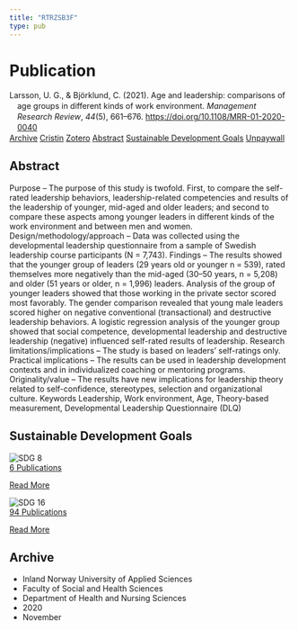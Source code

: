 ```yaml
---
title: "RTRZSB3F"
type: pub
---
```

<h1>Publication</h1>
<article id="csl-bib-container-RTRZSB3F" class="csl-bib-container">
  <div class="csl-bib-body" style="line-height: 1.35; padding-left: 1em; text-indent:-1em;">
  <div class="csl-entry">Larsson, U. G., &amp; Bj&#xF6;rklund, C. (2021). Age and leadership: comparisons of age groups in different kinds of work environment. <i>Management Research Review</i>, <i>44</i>(5), 661&#x2013;676. <a href="https://doi.org/10.1108/MRR-01-2020-0040">https://doi.org/10.1108/MRR-01-2020-0040</a></div>
</div>
  <div class="csl-bib-buttons">
    <a href="#taxonomy-article-RTRZSB3F" class="csl-bib-button">Archive</a>
    <a href="https://app.cristin.no/results/show.jsf?id=1845390" alt="Cristin URL" class="csl-bib-button">Cristin</a>
    <a href="http://zotero.org/groups/5402882/items/RTRZSB3F" alt="Zotero URL" class="csl-bib-button">Zotero</a>
    <a href="#abstract-article-RTRZSB3F" class="csl-bib-button">Abstract</a>
    <a href="#sdg-article-RTRZSB3F" class="csl-bib-button">Sustainable Development Goals</a>
    <a href="https://www.emerald.com/insight/content/doi/10.1108/MRR-01-2020-0040/full/pdf?title=age-and-leadership-comparisons-of-age-groups-in-different-kinds-of-work-environment" class="csl-bib-button">Unpaywall</a>
  </div>
  <div id="csl-bib-meta-container-RTRZSB3F"></div>
</article>
<div id="csl-bib-meta-RTRZSB3F" class="csl-bib-meta">
  <article id="abstract-article-RTRZSB3F" class="abstract-article">
    <h1>Abstract</h1>
    Purpose – The purpose of this study is twofold. First, to compare the self-rated leadership behaviors, leadership-related competencies and results of the leadership of younger, mid-aged and older leaders; and second to compare these aspects among younger leaders in different kinds of the work environment and between men and women. Design/methodology/approach – Data was collected using the developmental leadership questionnaire from a sample of Swedish leadership course participants (N = 7,743). Findings – The results showed that the younger group of leaders (29 years old or younger n = 539), rated themselves more negatively than the mid-aged (30–50 years, n = 5,208) and older (51 years or older, n = 1,996) leaders. Analysis of the group of younger leaders showed that those working in the private sector scored most favorably. The gender comparison revealed that young male leaders scored higher on negative conventional (transactional) and destructive leadership behaviors. A logistic regression analysis of the younger group showed that social competence, developmental leadership and destructive leadership (negative) influenced self-rated results of leadership. Research limitations/implications – The study is based on leaders’ self-ratings only. Practical implications – The results can be used in leadership development contexts and in individualized coaching or mentoring programs. Originality/value – The results have new implications for leadership theory related to self-confidence, stereotypes, selection and organizational culture. Keywords Leadership, Work environment, Age, Theory-based measurement, Developmental Leadership Questionnaire (DLQ)
  </article>
  <article id="sdg-article-RTRZSB3F" class="sdg-article">
    <h1>Sustainable Development Goals</h1>
    <div class="sdg-container"><div id="sdg8" class="sdg"> <img src="{{< params subfolder >}}images/sdg/sdg08_en.png" class="image" alt="SDG 8"> <div class="sdg-overlay"> <a href="{{< params subfolder >}}en/archive/?sdg=8#archive" class="sdg-publication-count"><span>6</span> Publications</a> <p><a href="https://sdgs.un.org/goals/goal8" class="sdg-read-more">Read More</a></p> </div> </div> <div id="sdg16" class="sdg"> <img src="{{< params subfolder >}}images/sdg/sdg16_en.png" class="image" alt="SDG 16"> <div class="sdg-overlay"> <a href="{{< params subfolder >}}en/archive/?sdg=16#archive" class="sdg-publication-count"><span>94</span> Publications</a> <p><a href="https://sdgs.un.org/goals/goal16" class="sdg-read-more">Read More</a></p> </div> </div></div>
  </article>
  <article id="taxonomy-article-RTRZSB3F" class="taxonomy-article">
    <h1>Archive</h1>
    <ul>
      <li>Inland Norway University of Applied Sciences</li>
      <li>Faculty of Social and Health Sciences</li>
      <li>Department of Health and Nursing Sciences</li>
      <li>2020</li>
      <li>November</li>
    </ul>
  </article>
</div>
